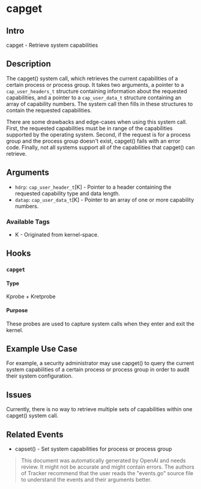 
# capget

## Intro
capget - Retrieve system capabilities

## Description
The capget() system call, which retrieves the current capabilities of a certain
process or process group. It takes two arguments, a pointer to a `cap_user_headers_t`
structure containing information about the requested capabilities, and a pointer
to a `cap_user_data_t` structure containing an array of capability numbers.
The system call then fills in these structures to contain the requested
capabilities.

There are some drawbacks and edge-cases when using this system call. First, the 
requested capabilities must be in range of the capabilities supported by the
operating system. Second, if the request is for a process group and the process
group doesn't exist, capget() fails with an error code. Finally, not all
systems support all of the capabilities that capget() can retrieve.

## Arguments
* `hdrp`: `cap_user_header_t`[K] - Pointer to a header containing the requested capability type and data length.
* `datap`: `cap_user_data_t`[K] - Pointer to an array of one or more capability numbers.

### Available Tags
* K - Originated from kernel-space.

## Hooks
### `capget` 
#### Type 
Kprobe + Kretprobe
#### Purpose
These probes are used to capture system calls when they enter and exit the kernel.

## Example Use Case
For example, a security administrator may use capget() to query the current system
capabilities of a certain process or process group in order to audit their system
configuration. 

## Issues
Currently, there is no way to retrieve multiple sets of capabilities within one
capget() system call.

## Related Events
* capset() - Set system capabilities for process or process group

> This document was automatically generated by OpenAI and needs review. It might
> not be accurate and might contain errors. The authors of Tracker recommend that
> the user reads the "events.go" source file to understand the events and their
> arguments better.
